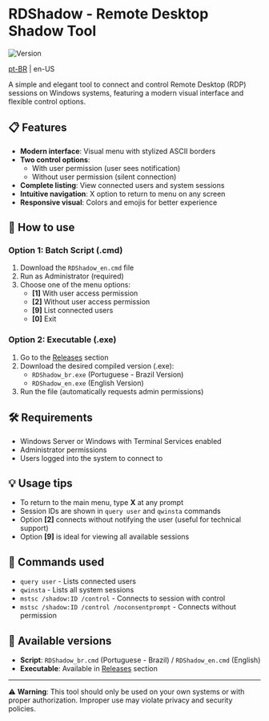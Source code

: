 # RDShadow - Remote Desktop Shadow Tool

![Version](https://img.shields.io/github/v/release/junglivre/RDShadow)

[pt-BR](README.md) | en-US

A simple and elegant tool to connect and control Remote Desktop (RDP) sessions on Windows systems, featuring a modern visual interface and flexible control options.

## 📋 Features

- **Modern interface**: Visual menu with stylized ASCII borders
- **Two control options**:
  - With user permission (user sees notification)
  - Without user permission (silent connection)
- **Complete listing**: View connected users and system sessions
- **Intuitive navigation**: X option to return to menu on any screen
- **Responsive visual**: Colors and emojis for better experience

## 🚀 How to use

### Option 1: Batch Script (.cmd)
1. Download the `RDShadow_en.cmd` file
2. Run as Administrator (required)
3. Choose one of the menu options:
   - **[1]** With user access permission
   - **[2]** Without user access permission
   - **[9]** List connected users
   - **[0]** Exit

### Option 2: Executable (.exe)
1. Go to the [Releases](https://github.com/junglivre/RDShadow/releases/latest) section
2. Download the desired compiled version (.exe):
   - `RDShadow_br.exe` (Portuguese - Brazil Version)
   - `RDShadow_en.exe` (English Version)
3. Run the file (automatically requests admin permissions)

## 🛠️ Requirements

- Windows Server or Windows with Terminal Services enabled
- Administrator permissions
- Users logged into the system to connect to

## 💡 Usage tips

- To return to the main menu, type **X** at any prompt
- Session IDs are shown in `query user` and `qwinsta` commands
- Option **[2]** connects without notifying the user (useful for technical support)
- Option **[9]** is ideal for viewing all available sessions

## 📖 Commands used

- `query user` - Lists connected users
- `qwinsta` - Lists all system sessions
- `mstsc /shadow:ID /control` - Connects to session with control
- `mstsc /shadow:ID /control /noconsentprompt` - Connects without permission

## 🔧 Available versions

- **Script**: `RDShadow_br.cmd` (Portuguese - Brazil) / `RDShadow_en.cmd` (English)
- **Executable**: Available in [Releases](https://github.com/junglivre/RDShadow/releases/latest) section

---

⚠️ **Warning**: This tool should only be used on your own systems or with proper authorization. Improper use may violate privacy and security policies.